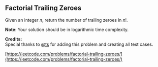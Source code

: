 ## Factorial Trailing Zeroes

<div class="question-description">
        <p></p><p>Given an integer <i>n</i>, return the number of trailing zeroes in <i>n</i>!.</p>

<p><b>Note: </b>Your solution should be in logarithmic time complexity.</p>

<p><b>Credits:</b><br>Special thanks to <a href="https://oj.leetcode.com/discuss/user/ts">@ts</a> for adding this problem and creating all test cases.</p><p></p>
      </div>
	  
[https://leetcode.com/problems/factorial-trailing-zeroes/](https://leetcode.com/problems/factorial-trailing-zeroes/)